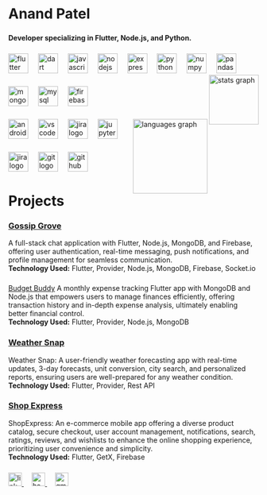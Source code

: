 <h1 align="left">Anand Patel</h1>

###

<h4 align="left">Developer specializing in Flutter, Node.js, and Python.</h4>

###

<div align="left">
  <img src="https://skillicons.dev/icons?i=flutter" height="40" alt="flutter logo"  />
  <img width="12" />
  <img src="https://skillicons.dev/icons?i=dart" height="40" alt="dart logo"  />
  <img width="12" />
  <img src="https://skillicons.dev/icons?i=js" height="40" alt="javascript logo"  />
  <img width="12" />
  <img src="https://skillicons.dev/icons?i=nodejs" height="40" alt="nodejs logo"  />
  <img width="12" />
  <img src="https://skillicons.dev/icons?i=express" height="40" alt="express logo"  />
  <img width="12" />
  <img src="https://skillicons.dev/icons?i=py" height="40" alt="python logo"  />
  <img width="12" />
  <img src="https://cdn.jsdelivr.net/gh/devicons/devicon/icons/numpy/numpy-original.svg" height="40" alt="numpy logo"  />
  <img width="12" />
  <img src="https://cdn.jsdelivr.net/gh/devicons/devicon/icons/pandas/pandas-original.svg" height="40" alt="pandas logo"  />
  <img src="https://github-readme-stats.vercel.app/api?username=Anandraj134&hide_title=true&hide_rank=true&show_icons=true&include_all_commits=true&count_private=true&disable_animations=false&theme=radical&locale=en&hide_border=true&order=1" height="100" alt="stats graph" align="right"/>
</div>

###

<div align="left">
  <img src="https://skillicons.dev/icons?i=mongodb" height="40" alt="mongodb logo"  />
  <img width="12" />
  <img src="https://skillicons.dev/icons?i=mysql" height="40" alt="mysql logo"  />
  <img width="12" />
  <img src="https://skillicons.dev/icons?i=firebase" height="40" alt="firebase logo"  />
</div>

###

<div align="left">
  <img src="https://skillicons.dev/icons?i=androidstudio" height="40" alt="androidstudio logo"  />
  <img width="12" />
  <img src="https://skillicons.dev/icons?i=vscode" height="40" alt="vscode logo"  />
  <img width="12" />
  <img src="https://cdn.jsdelivr.net/gh/devicons/devicon/icons/jira/jira-original.svg" height="40" alt="jira logo"  />
  <img width="12" />
  <img src="https://cdn.jsdelivr.net/gh/devicons/devicon/icons/jupyter/jupyter-original.svg" height="40" alt="jupyter logo"  />
  
  <img src="https://github-readme-stats.vercel.app/api/top-langs?username=Anandraj134&locale=en&hide_title=false&layout=compact&card_width=320&langs_count=6&theme=radical&hide_border=true&order=2" height="150" alt="languages graph"  align="right" />
</div>

###

<div align="left">
  <img src="https://cdn.jsdelivr.net/gh/devicons/devicon/icons/jira/jira-original.svg" height="40" alt="jira logo"  />
  <img width="12" />
  <img src="https://skillicons.dev/icons?i=git" height="40" alt="git logo"  />
  <img width="12" />
  <img src="https://skillicons.dev/icons?i=github" height="40" alt="github logo"  />
    
</div>

###

<h1 align="left">Projects</h1>

###
<a href="https://github.com/Anand-s-FlutterLab/Gossip-Grove-Frontend.git" target="_blank"><h3 align="left">Gossip Grove</h3></a>
A full-stack chat application with Flutter, Node.js, MongoDB, and Firebase, offering user authentication, real-time messaging, push notifications, and profile management for seamless communication.
<br>
<b>Technology Used:</b> Flutter, Provider, Node.js, MongoDB, Firebase, Socket.io

###
<a href="https://github.com/Anand-s-FlutterLab/BudgetBuddyFrontend">Budget Buddy</a>
A monthly expense tracking Flutter app with MongoDB and Node.js that empowers users to manage finances efficiently, offering transaction history and in-depth expense analysis, ultimately enabling better financial control.
<br>
<b>Technology Used:</b> Flutter, Provider, Node.js, MongoDB

###

<a href="https://github.com/Anand-s-FlutterLab/Weather-Snap.git" target="_blank"><h3 align="left">Weather Snap</h3></a>
Weather Snap: A user-friendly weather forecasting app with real-time updates, 3-day forecasts, unit conversion, city search, and personalized reports, ensuring users are well-prepared for any weather condition.
<br>
<b>Technology Used:</b> Flutter, Provider, Rest API

###

<a href="https://github.com/Anand-s-FlutterLab/Shop-Express.git" target="_blank"><h3 align="left">Shop Express</h3></a>
ShopExpress: An e-commerce mobile app offering a diverse product catalog, secure checkout, user account management, notifications, search, ratings, reviews, and wishlists to enhance the online shopping experience, prioritizing user convenience and simplicity.
<br>
<b>Technology Used:</b> Flutter, GetX, Firebase


###

<div align="left">
  <a href="https://www.linkedin.com/in/anand-r-patel-/" target="_blank">
    <img src="https://img.shields.io/static/v1?message=LinkedIn&logo=linkedin&label=&color=0077B5&logoColor=white&labelColor=&style=plastic" height="27" alt="linkedin logo"  />
  </a>
  <img width="12" />
  <a href="https://www.hackerrank.com/profile/anandrajpatel134" target="_blank">
    <img src="https://img.shields.io/static/v1?message=HackerRank&logo=hackerrank&label=&color=068932&logoColor=white&labelColor=&style=plastic" height="27" alt="hackerrank logo"  />
  </a>
  <img width="12" />
  <a href="mailto:anandrajpatel134@gmail.com" target="_blank">
    <img src="https://img.shields.io/static/v1?message=Gmail&logo=gmail&label=&color=ea4335&logoColor=white&labelColor=&style=plastic" height="27" alt="gmail logo"  />
  </a>
</div>

###
